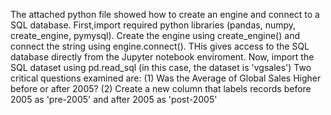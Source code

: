 The attached python file showed how to create an engine and connect to a SQL database. 
First,import required python libraries (pandas, numpy, create_engine, pymysql). 
Create the engine using create_engine() and connect the string using engine.connect(). THis gives access to the SQL database directly from the Jupyter notebook enviroment.
Now, import the SQL dataset  using pd.read_sql (in this case, the dataset is 'vgsales')
Two critical questions examined are: 
(1) Was the Average of Global Sales Higher before or after 2005?
(2) Create a new column that labels records before 2005 as 'pre-2005' and after 2005 as 'post-2005'
